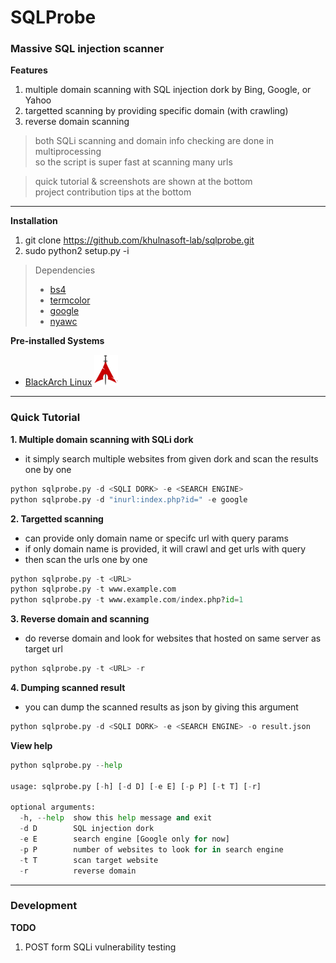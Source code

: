 SQLProbe
===

### Massive SQL injection scanner  
**Features**  
1. multiple domain scanning with SQL injection dork by Bing, Google, or Yahoo
2. targetted scanning by providing specific domain (with crawling)
3. reverse domain scanning

> both SQLi scanning and domain info checking are done in multiprocessing  
> so the script is super fast at scanning many urls

> quick tutorial & screenshots are shown at the bottom  
> project contribution tips at the bottom  

---

**Installation**  
1. git clone https://github.com/khulnasoft-lab/sqlprobe.git
2. sudo python2 setup.py -i

> Dependencies  
> - [bs4](https://pypi.python.org/pypi/bs4)  
> - [termcolor](https://pypi.python.org/pypi/termcolor)  
> - [google](https://pypi.python.org/pypi/google)
> - [nyawc](https://pypi.python.org/pypi/nyawc/)

**Pre-installed Systems**  
- [BlackArch Linux](https://blackarch.org/scanner.html) ![BlackArch](https://raw.githubusercontent.com/BlackArch/blackarch-artwork/master/logo/logo-38-49.png)

---
### Quick Tutorial  
**1. Multiple domain scanning with SQLi dork**  
- it simply search multiple websites from given dork and scan the results one by one
```python
python sqlprobe.py -d <SQLI DORK> -e <SEARCH ENGINE>  
python sqlprobe.py -d "inurl:index.php?id=" -e google  
```

**2. Targetted scanning**  
- can provide only domain name or specifc url with query params
- if only domain name is provided, it will crawl and get urls with query
- then scan the urls one by one
```python
python sqlprobe.py -t <URL>  
python sqlprobe.py -t www.example.com  
python sqlprobe.py -t www.example.com/index.php?id=1  
```

**3. Reverse domain and scanning**  
- do reverse domain and look for websites that hosted on same server as target url
```python
python sqlprobe.py -t <URL> -r
```

**4. Dumping scanned result**
- you can dump the scanned results as json by giving this argument
```python
python sqlprobe.py -d <SQLI DORK> -e <SEARCH ENGINE> -o result.json
```

**View help**  
```python
python sqlprobe.py --help

usage: sqlprobe.py [-h] [-d D] [-e E] [-p P] [-t T] [-r]

optional arguments:
  -h, --help  show this help message and exit
  -d D        SQL injection dork
  -e E        search engine [Google only for now]
  -p P        number of websites to look for in search engine
  -t T        scan target website
  -r          reverse domain
```

---

### Development
**TODO**  
1. POST form SQLi vulnerability testing
